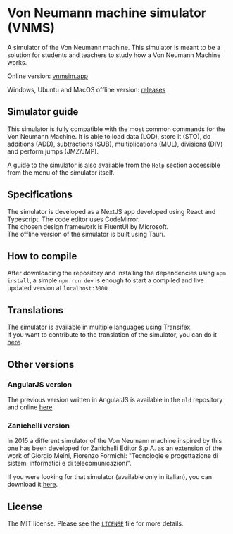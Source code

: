 # Von Neumann machine simulator (VNMS)

A simulator of the Von Neumann machine.
This simulator is meant to be a solution for students and teachers to study how a Von Neumann Machine works.

Online version: [vnmsim.app](https://vnmsim.app)

Windows, Ubuntu and MacOS offline version: [releases](https://github.com/c2r0b/vnmsim/releases)

## Simulator guide

This simulator is fully compatible with the most common commands for the Von Neumann Machine. It is able to load data (LOD), store it (STO), do additions (ADD), subtractions (SUB), multiplications (MUL), divisions (DIV) and perform jumps (JMZ/JMP).

A guide to the simulator is also available from the `Help` section accessible from the menu of the simulator itself.

## Specifications

The simulator is developed as a NextJS app developed using React and Typescript. The code editor uses CodeMirror.  
The chosen design framework is FluentUI by Microsoft.  
The offline version of the simulator is built using Tauri.

## How to compile

After downloading the repository and installing the dependencies using `npm install`, a simple `npm run dev` is enough to start a compiled and live updated version at `localhost:3000`.

## Translations

The simulator is available in multiple languages using Transifex.  
If you want to contribute to the translation of the simulator, you can do it [here](https://www.transifex.com/lorenzo-ganni/vnmsim/).

## Other versions

### AngularJS version

The previous version written in AngularJS is available in the `old` repository and online [here](http://vnsimulator.altervista.org/).

### Zanichelli version

In 2015 a different simulator of the Von Neumann machine inspired by this one has been developed for Zanichelli Editor S.p.A. as an extension of the work of Giorgio Meini, Fiorenzo Formichi: "Tecnologie e progettazione di sistemi informatici e di telecomunicazioni".

If you were looking for that simulator (available only in italian), you can download it [here](http://goo.gl/hSwG4m).

## License

The MIT license. Please see the [`LICENSE`](./LICENSE) file for more details.
